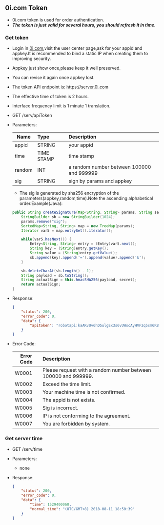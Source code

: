 ## 0i.com Token
* 0i.com token is used for order authentication.
* **_The token is just valid for several hours, you should refresh it in time._**

### Get token

* Login in [0i.com](https://0i.com),visit the user center page,ask for your appid and appkey.It is recommended to bind a static IP when creating them to improving security.
* Appkey just show once,please keep it well preserved.
* You can revise it again once appkey lost.
* The token API endpoint is: https://server.0i.com
* The effective time of token is 2 hours.
* Interface frequency limit is 1 minute 1 translation.

* GET /serv/apiToken
* Parameters:

	| Name | Type | Description |
	| ---- |:----| :-----|
	appid | STRING | your appid
	time | TIME STAMP | time stamp
	random | INT | a random number between 100000 and 999999
	sig | STRING | sign by params and appkey
	
	* The sig is generated by sha256 encryption of the parameters(appkey,random,time).Note the ascending alphabetical order.Example(Java):

	``` Java
	public String createSignature(Map<String, String> params, String secret) {
        StringBuilder sb = new StringBuilder(1024);
        params.remove("sig");
        SortedMap<String, String> map = new TreeMap(params);
        Iterator var5 = map.entrySet().iterator();

        while(var5.hasNext()) {
            Entry<String, String> entry = (Entry)var5.next();
            String key = (String)entry.getKey();
            String value = (String)entry.getValue();
            sb.append(key).append('=').append(value).append('&');
        }

        sb.deleteCharAt(sb.length() - 1);
        String payload = sb.toString();
        String actualSign = this.hmacSHA256(payload, secret);
        return actualSign;
    }
	```

	

* Response:

	``` json
	{
	    "status": 200,
	    "error_code": 0,
	    "data": {
	        "apitoken": "robotapi:kaARvUv6hD5ulgEx3s6vUWscAyHVF2q5sm6R8tOsjvde1aVK5MQ81Hs3V1Y35TO0xbVa8011zE"
	    }
	}
	```
	
* Error Code:

	| Error Code | Description |
	| ---- |:----|
	W0001 | Please request with a random number between 100000 and 999999.
	W0002 | Exceed the time limit.
	W0003 | Your machine time is not confirmed.
	W0004 | The appid is not exists.
	W0005 | Sig is incorrect.
	W0006 | IP is not conforming to the agreement.
	W0007 | You are forbidden by system.

### Get server time

* GET /serv/time
* Parameters:
	* none
* Response:

	``` json
	{
	    "status": 200,
	    "error_code": 0,
	    "data": {
	        "time": 1529400060,
	        "normal_time": "(UTC/GMT+8) 2018-08-11 18:50:39"
	    }
	}
	```
